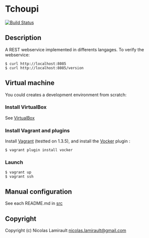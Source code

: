 # Tchoupi

[![Build Status](http://img.shields.io/travis/nlamirault/tchoupi.svg)](https://travis-ci.org/nlamirault/tchoupi)

## Description

A REST webservice implemented in differents langages. To verify the webservice:

	$ curl http://localhost:8085
	$ curl http://localhost:8085/version

## Virtual machine

You could creates a development environment from scratch:

### Install VirtualBox

See [VirtualBox](https://www.virtualbox.org/wiki/Downloads)

### Install Vagrant and plugins

Install [Vagrant](https://www.vagrantup.com) (testted on 1.3.5), and install
the [Vocker](https://github.com/fgrehm/vocker) plugin :

	$ vagrant plugin install vocker

### Launch

	$ vagrant up
	$ vagrant ssh


## Manual configuration

See each README.md in [src](src)

## Copyright

Copyright (c) Nicolas Lamirault <nicolas.lamirault@gmail.com>

